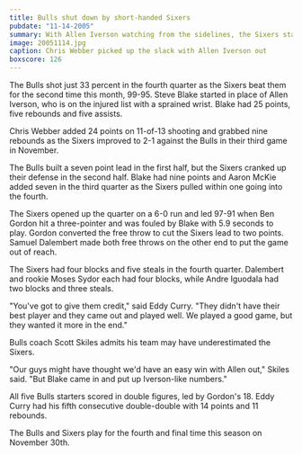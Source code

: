 ```yaml
---
title: Bulls shut down by short-handed Sixers
pubdate: "11-14-2005"
summary: With Allen Iverson watching from the sidelines, the Sixers staged a fourth quarter rally to beat the Bulls, 99-95.
image: 20051114.jpg
caption: Chris Webber picked up the slack with Allen Iverson out
boxscore: 126
---
```


The Bulls shot just 33 percent in the fourth quarter as the Sixers beat them for the second time this month, 99-95. Steve Blake started in place of Allen Iverson, who is on the injured list with a sprained wrist. Blake had 25 points, five rebounds and five assists.

Chris Webber added 24 points on 11-of-13 shooting and grabbed nine rebounds as the Sixers improved to 2-1 against the Bulls in their third game in November.

The Bulls built a seven point lead in the first half, but the Sixers cranked up their defense in the second half. Blake had nine points and Aaron McKie added seven in the third quarter as the Sixers pulled within one going into the fourth.

The Sixers opened up the quarter on a 6-0 run and led 97-91 when Ben Gordon hit a three-pointer and was fouled by Blake with 5.9 seconds to play. Gordon converted the free throw to cut the Sixers lead to two points. Samuel Dalembert made both free throws on the other end to put the game out of reach.

The Sixers had four blocks and five steals in the fourth quarter. Dalembert and rookie Moses Sydor each had four blocks, while Andre Iguodala had two blocks and three steals.

"You've got to give them credit," said Eddy Curry. "They didn't have their best player and they came out and played well. We played a good game, but they wanted it more in the end."

Bulls coach Scott Skiles admits his team may have underestimated the Sixers.

"Our guys might have thought we'd have an easy win with Allen out," Skiles said. "But Blake came in and put up Iverson-like numbers."

All five Bulls starters scored in double figures, led by Gordon's 18. Eddy Curry had his fifth consecutive double-double with 14 points and 11 rebounds.

The Bulls and Sixers play for the fourth and final time this season on November 30th.